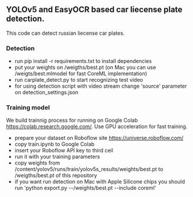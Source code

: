 ## YOLOv5 and EasyOCR based car liecense plate detection.

This code can detect russian liecense car plates.
### Detection
- run pip install -r requirements.txt to install dependencies
- put your weights on /weigths/best.pt (on Mac you can use /weigts/best.mlmodel for fast CoreML implementation)
- run carplate_detect.py to start recognizing test video
- for using detection script with video stream change 'source' parameter on detection_settings.json

### Training model
We build trainnig process for running on Google Colab https://colab.research.google.com/. Use GPU acceleration for fast training.

- prepare your dataset on Roboflow site https://universe.roboflow.com/
- copy train.ipynb to Google Colab
- insert your Roboflow API key to third ceil
- run it with your training parameters
- copy weights from /content/yolov5/runs/train/yolov5s_results/weights/best.pt to /weigths/best.pt of this repository
- if you want run detection on Mac with Apple Silicone chips you should run 'python export.py --/weights/best.pt --include coreml'